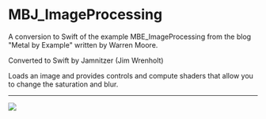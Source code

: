 # MBJ_ImageProcessing

A conversion to Swift of the example MBE_ImageProcessing from the blog "Metal by Example" written by Warren Moore.

Converted to Swift by Jamnitzer (Jim Wrenholt)

Loads an image and provides controls and compute shaders that allow you to change the saturation and blur.

***


![](https://raw.githubusercontent.com/Jamnitzer/MBJ_ImageProcessing/master/screen.png)
